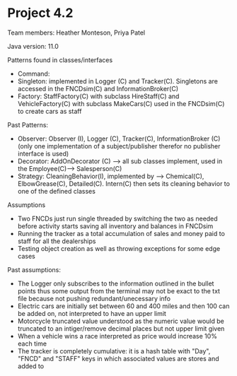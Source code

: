 # Project 4.2 

Team members: Heather Monteson, Priya Patel

Java version: 11.0

Patterns found in classes/interfaces
- Command: 
- Singleton: implemented in Logger (C) and Tracker(C). Singletons are accessed in the FNCDsim(C) and InformationBroker(C) 
- Factory: StaffFactory(C) with subclass HireStaff(C) and VehicleFactory(C) with subclass MakeCars(C) used in the FNCDsim(C) to create cars as staff 

Past Patterns:
- Observer: Observer (I), Logger (C), Tracker(C), InformationBroker (C) (only one implementation of a subject/publisher therefor no publisher interface is used)
- Decorator: AddOnDecorator (C) --> all sub classes implement, used in the Employee(C)--> Salesperson(C)
- Strategy: CleaningBehavior(I), implemented by --> Chemical(C), ElbowGrease(C), Detailed(C). Intern(C) then sets its cleaning behavior to one of the defined classes

Assumptions 
- Two FNCDs just run single threaded by switching the two as needed before activity starts saving all inventory and balances in FNCDsim
- Running the tracker as a total accumulation of sales and money paid to staff for all the dealerships 
- Testing object creation as well as throwing exceptions for some edge cases

Past assumptions: 
 - The Logger only subscribes to the information outlined in the bullet points thus some output from the terminal may not be exact to the txt file because not pushing redundant/unecessary info
 - Electric cars are initially set between 60 and 400 miles and then 100 can be added on, not interpreted to have an upper limit 
 - Motorcycle truncated value understood as the numeric value would be truncated to an intiger/remove decimal places but not upper limit given
 - When a vehicle wins a race interpreted as price would increase 10% each time 
 - The tracker is completely cumulative: it is a hash table with "Day", "FNCD" and "STAFF" keys in which associated values are stores and added to
